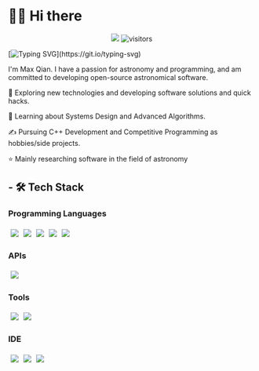 # 🙋‍♂️ Hi there

<!--   my-icons -->
<p align="center">
    <a href="https://github.com/AstroAir"><img src="https://img.shields.io/badge/status-updating-brightgreen.svg"></a>
    <img src="https://visitor-badge.laobi.icu/badge?page_id=AstroAir.AstroAir" alt="visitors"/>
</p>

<!--   my-ticker -->
[![Typing SVG](https://readme-typing-svg.herokuapp.com?color=%2336BCF7&center=true&vCenter=true&width=600&lines=Hi+there+👋,+I+am+Max+Qian;+Welcome+to+My+Profile!)](https://git.io/typing-svg)

I'm Max Qian. I have a passion for astronomy and programming, and am committed to developing open-source astronomical software.

🤔   Exploring new technologies and developing software solutions and quick hacks.

🌱   Learning about Systems Design and Advanced Algorithms.

✍️   Pursuing C++ Development and Competitive Programming as hobbies/side projects.

:star: Mainly researching software in the field of astronomy

## - 🛠 Tech Stack

### Programming Languages

<img src="https://img.shields.io/badge/-C++-black?style=for-the-badge&logo=c%2B%2B&logoColor=blue" style="margin:5px" /><img src="https://img.shields.io/badge/-Python-black?style=for-the-badge&logo=python" style="margin:5px" /><img src="https://img.shields.io/badge/-C-black?style=for-the-badge&logo=c&logoColor=blue" style="margin:5px" /><img src="https://img.shields.io/badge/-JavaScript-black?style=for-the-badge&logo=javascript" style="margin:5px" /><img src="https://img.shields.io/badge/-TypeScript-black?style=for-the-badge&logo=typescript" style="margin:5px" />

### APIs

<img src="http://img.shields.io/badge/-qt-black?style=for-the-badge&logo=qt" style="margin:5px" />

### Tools

<img src="http://img.shields.io/badge/-git-black?style=for-the-badge&logo=git" style="margin:5px" /><img src="http://img.shields.io/badge/-gitgub-black?style=for-the-badge&logo=github" style="margin:5px" />

### IDE

<img src="http://img.shields.io/badge/-vscode-black?style=for-the-badge&logo=vscode" style="margin:5px" /><img src="http://img.shields.io/badge/-CLION-black?style=for-the-badge&logo=clion" style="margin:5px" /><img src="http://img.shields.io/badge/-pycharm-black?style=for-the-badge&logo=pycharm" style="margin:5px" />
